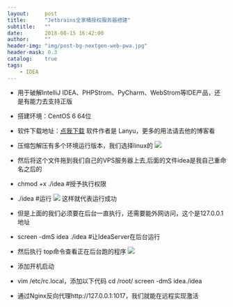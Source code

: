 ```yaml
---
layout:     post
title:      "Jetbrains全家桶授权服务器搭建"
subtitle:   ""
date:       2018-08-15 16:42:00
author:     ""
header-img: "img/post-bg-nextgen-web-pwa.jpg"
header-mask: 0.3
catalog:    true
tags:
    - IDEA
---
```



- 用于破解IntelliJ IDEA、PHPStrom、PyCharm、WebStrom等IDE产品，还是有能力去支持正版

- 搭建环境：CentOS 6 64位

- 软件下载地址：[点我下载](https://valleyecho-1252960615.cosgz.myqcloud.com/IntelliJIDEALicenseServer%280.0.0.0_1017%29.zip "点我下载") 软件作者是 Lanyu，更多的用法请去他的博客看
- 压缩包解压有多个环境运行版本，我们选择linux的
![](http://ww1.sinaimg.cn/large/9f723435ly1fuaex4ivajj20kj0d80v2.jpg)

- 然后将这个文件拖到我们自己的VPS服务器上去,后面的文件idea是我自己重命名之后的

- chmod +x ./idea #授予执行权限
- ./idea #运行
![](http://ww1.sinaimg.cn/large/9f723435ly1fuaeyqztgyj20k904jq33.jpg)
这样就代表运行成功
- 但是上面的我们必须要在后台一直执行，还需要能外网访问，这个是127.0.0.1地址

- screen -dmS idea ./idea #让IdeaServer在后台运行
- 然后执行 top命令查看正在后台跑的程序
![](http://ww1.sinaimg.cn/large/9f723435ly1fuaf1fm39mj20li0egjsk.jpg)

- 添加开机启动
- vim /etc/rc.local，添加以下代码
    cd /root/
    screen -dmS idea./idea

- 通过Nginx反向代理http://127.0.0.1:1017，我们就能在远程实现激活


